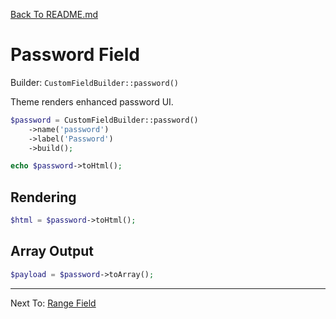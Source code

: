 [Back To README.md](../../README.md)

# Password Field

Builder: `CustomFieldBuilder::password()`

Theme renders enhanced password UI.

```php
$password = CustomFieldBuilder::password()
    ->name('password')
    ->label('Password')
    ->build();

echo $password->toHtml();
```

## Rendering

```php
$html = $password->toHtml();
```

## Array Output

```php
$payload = $password->toArray();
```

---

Next To: [Range Field](range.md)
